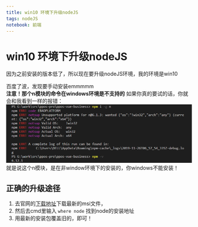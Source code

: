 ```yaml
---
title: win10 环境下升级nodeJS
tags: nodeJS
notebook: 前端
---
```

# win10 环境下升级nodeJS
因为之前安装的版本低了，所以现在要升级nodeJS环境，我的环境是win10

百度了波，发现要手动安装emmmmm   
**注意！那个n模块的命令在windows环境是不支持的**
如果你真的要试的话，你就会和我看到一样的报错：
![](https://raw.githubusercontent.com/heihuahe/myGallery/master/noteImage/20191126151559.png)
就是说这个n模块，是在非window环境下的安装的，你windows不能安装！

## 正确的升级途径
1. 去官网的[下载地址](https://nodejs.org/en/download/)下载最新的msi文件，
2. 然后去cmd里输入 `where node` 找到node的安装地址
3. 用最新的安装包覆盖旧的，即可！
